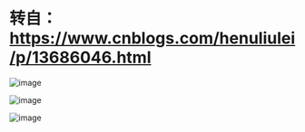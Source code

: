 # 转自： https://www.cnblogs.com/henuliulei/p/13686046.html

![image](https://user-images.githubusercontent.com/95267383/203545848-3c0d6950-5da6-4787-96ca-addf1eece856.png)


![image](https://user-images.githubusercontent.com/95267383/203546153-9e6ec916-a10a-45f4-98c5-31abc6ad5239.png)



![image](https://user-images.githubusercontent.com/95267383/203545901-e87d81d3-c298-4043-8b2d-d97410797eaf.png)






